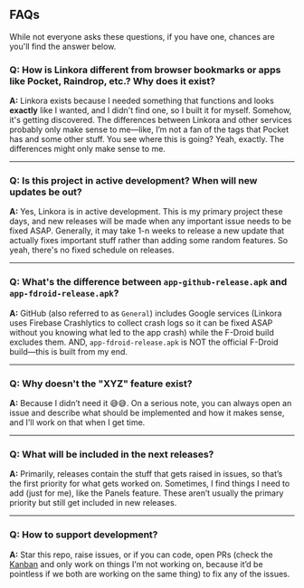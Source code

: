 ## FAQs

While not everyone asks these questions, if you have one, chances are you'll find the answer below.

### Q: How is Linkora different from browser bookmarks or apps like Pocket, Raindrop, etc.? Why does it exist?
**A:** Linkora exists because I needed something that functions and looks **exactly** like I wanted, and I didn't find one, so I built it for myself. Somehow, it's getting discovered. The differences between Linkora and other services probably only make sense to me—like, I’m not a fan of the tags that Pocket has and some other stuff. You see where this is going? Yeah, exactly. The differences might only make sense to me.

---

### Q: Is this project in active development? When will new updates be out?
**A:** Yes, Linkora is in active development. This is my primary project these days, and new releases will be made when any important issue needs to be fixed ASAP. Generally, it may take 1-n weeks to release a new update that actually fixes important stuff rather than adding some random features. So yeah, there's no fixed schedule on releases.

---

### Q: What's the difference between `app-github-release.apk` and `app-fdroid-release.apk`?
**A:** GitHub (also referred to as `General`) includes Google services (Linkora uses Firebase Crashlytics to collect crash logs so it can be fixed ASAP without you knowing what led to the app crash) while the F-Droid build excludes them. AND, `app-fdroid-release.apk` is NOT the official F-Droid build—this is built from my end.

---

### Q: Why doesn't the "XYZ" feature exist?
**A:** Because I didn’t need it 😅😅. On a serious note, you can always open an issue and describe what should be implemented and how it makes sense, and I'll work on that when I get time.

---

### Q: What will be included in the next releases?
**A:** Primarily, releases contain the stuff that gets raised in issues, so that’s the first priority for what gets worked on. Sometimes, I find things I need to add (just for me), like the Panels feature. These aren’t usually the primary priority but still get included in new releases.

---

### Q: How to support development?
**A:** Star this repo, raise issues, or if you can code, open PRs (check the [Kanban](https://github.com/users/sakethpathike/projects/6) and only work on things I'm not working on, because it’d be pointless if we both are working on the same thing) to fix any of the issues.
